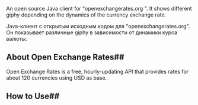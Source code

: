 An open source Java client for "openexchangerates.org ". 
It shows different giphy depending on the dynamics of the
currency exchange rate.

Java-клиент с открытым исходным кодом для "openexchangerates.org".
Он показывает различные giphy в зависимости от
динамики курса валюты.

## About Open Exchange Rates##

Open Exchange Rates is a free, hourly-updating API that provides rates for about 120 currencies using USD as base.

## How to Use##